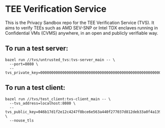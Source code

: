 # TEE Verification Service

This is the Privacy Sandbox repo for the TEE Verification Service (TVS).  It
aims to verify TEEs such as AMD SEV-SNP or Intel TDX enclaves running in
Confidential VMs (CVMS) anywhere, in an open and publicly verifiable way.

## To run a test server:

```
bazel run //tvs/untrusted_tvs:tvs-server_main -- \
  --port=8080 \
  --tvs_private_key=0000000000000000000000000000000000000000000000000000000000000001
```

## To run a test client:

```
bazel run //tvs/test_client:tvs-client_main -- \
  --tvs_address=localhost:8080 \
  --tvs_public_key=046b17d1f2e12c4247f8bce6e563a440f277037d812deb33a0f4a13945d898c2964fe342e2fe1a7f9b8ee7eb4a7c0f9e162bce33576b315ececbb6406837bf51f5 \
  --nouse_tls
```
